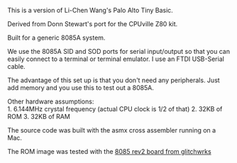 This is a version of Li-Chen Wang's Palo Alto Tiny Basic. 
<p>
Derived from Donn Stewart's port for the CPUville Z80 kit.
<p>
Built for a generic 8085A system.
<p>
We use the 8085A SID and SOD ports for serial input/output so that you can easily connect to a terminal or terminal emulator. I use an FTDI USB-Serial cable.
<p>
The advantage of this set up is that you don't need any peripherals. Just add memory and you use this to test out a 8085A.
<p>
Other hardware assumptions:<br>
1. 6.144MHz crystal frequency (actual CPU clock is 1/2 of that)
2. 32KB of ROM
3. 32KB of RAM
<p>
The source code was built with the asmx cross assembler running on a Mac.
<p>
The ROM image was tested with the <a href="http://www.glitchwrks.com/2011/10/29/sbc-rev-2">8085 rev2 board from glitchwrks</a>

